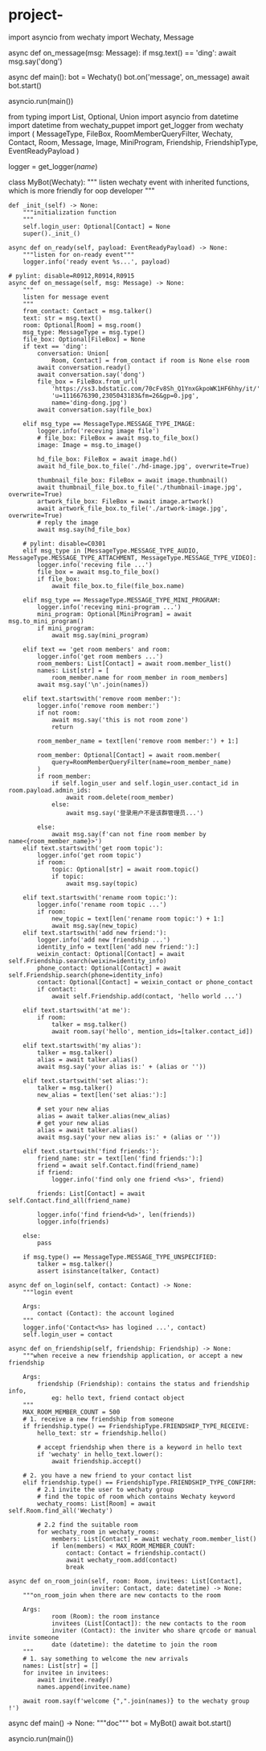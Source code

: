 # project-
import asyncio
from wechaty import Wechaty, Message

async def on_message(msg: Message):
    if msg.text() == 'ding':
        await msg.say('dong')
    
async def main():
    bot = Wechaty()
    bot.on('message', on_message)
    await bot.start()

asyncio.run(main())

from typing import List, Optional, Union
import asyncio
from datetime import datetime
from wechaty_puppet import get_logger
from wechaty import (
    MessageType,
    FileBox,
    RoomMemberQueryFilter,
    Wechaty,
    Contact,
    Room,
    Message,
    Image,
    MiniProgram,
    Friendship,
    FriendshipType,
    EventReadyPayload
)

logger = get_logger(_name_)


class MyBot(Wechaty):
    """
    listen wechaty event with inherited functions, which is more friendly for
    oop developer
    """

    def _init_(self) -> None:
        """initialization function
        """
        self.login_user: Optional[Contact] = None
        super()._init_()

    async def on_ready(self, payload: EventReadyPayload) -> None:
        """listen for on-ready event"""
        logger.info('ready event %s...', payload)

    # pylint: disable=R0912,R0914,R0915
    async def on_message(self, msg: Message) -> None:
        """
        listen for message event
        """
        from_contact: Contact = msg.talker()
        text: str = msg.text()
        room: Optional[Room] = msg.room()
        msg_type: MessageType = msg.type()
        file_box: Optional[FileBox] = None
        if text == 'ding':
            conversation: Union[
                Room, Contact] = from_contact if room is None else room
            await conversation.ready()
            await conversation.say('dong')
            file_box = FileBox.from_url(
                'https://ss3.bdstatic.com/70cFv8Sh_Q1YnxGkpoWK1HF6hhy/it/'
                'u=1116676390,2305043183&fm=26&gp=0.jpg',
                name='ding-dong.jpg')
            await conversation.say(file_box)

        elif msg_type == MessageType.MESSAGE_TYPE_IMAGE:
            logger.info('receving image file')
            # file_box: FileBox = await msg.to_file_box()
            image: Image = msg.to_image()

            hd_file_box: FileBox = await image.hd()
            await hd_file_box.to_file('./hd-image.jpg', overwrite=True)

            thumbnail_file_box: FileBox = await image.thumbnail()
            await thumbnail_file_box.to_file('./thumbnail-image.jpg', overwrite=True)
            artwork_file_box: FileBox = await image.artwork()
            await artwork_file_box.to_file('./artwork-image.jpg', overwrite=True)
            # reply the image
            await msg.say(hd_file_box)

        # pylint: disable=C0301
        elif msg_type in [MessageType.MESSAGE_TYPE_AUDIO, MessageType.MESSAGE_TYPE_ATTACHMENT, MessageType.MESSAGE_TYPE_VIDEO]:
            logger.info('receving file ...')
            file_box = await msg.to_file_box()
            if file_box:
                await file_box.to_file(file_box.name)

        elif msg_type == MessageType.MESSAGE_TYPE_MINI_PROGRAM:
            logger.info('receving mini-program ...')
            mini_program: Optional[MiniProgram] = await msg.to_mini_program()
            if mini_program:
                await msg.say(mini_program)

        elif text == 'get room members' and room:
            logger.info('get room members ...')
            room_members: List[Contact] = await room.member_list()
            names: List[str] = [
                room_member.name for room_member in room_members]
            await msg.say('\n'.join(names))

        elif text.startswith('remove room member:'):
            logger.info('remove room member:')
            if not room:
                await msg.say('this is not room zone')
                return

            room_member_name = text[len('remove room member:') + 1:]

            room_member: Optional[Contact] = await room.member(
                query=RoomMemberQueryFilter(name=room_member_name)
            )
            if room_member:
                if self.login_user and self.login_user.contact_id in room.payload.admin_ids:
                    await room.delete(room_member)
                else:
                    await msg.say('登录用户不是该群管理员...')

            else:
                await msg.say(f'can not fine room member by name<{room_member_name}>')
        elif text.startswith('get room topic'):
            logger.info('get room topic')
            if room:
                topic: Optional[str] = await room.topic()
                if topic:
                    await msg.say(topic)

        elif text.startswith('rename room topic:'):
            logger.info('rename room topic ...')
            if room:
                new_topic = text[len('rename room topic:') + 1:]
                await msg.say(new_topic)
        elif text.startswith('add new friend:'):
            logger.info('add new friendship ...')
            identity_info = text[len('add new friend:'):]
            weixin_contact: Optional[Contact] = await self.Friendship.search(weixin=identity_info)
            phone_contact: Optional[Contact] = await self.Friendship.search(phone=identity_info)
            contact: Optional[Contact] = weixin_contact or phone_contact
            if contact:
                await self.Friendship.add(contact, 'hello world ...')

        elif text.startswith('at me'):
            if room:
                talker = msg.talker()
                await room.say('hello', mention_ids=[talker.contact_id])

        elif text.startswith('my alias'):
            talker = msg.talker()
            alias = await talker.alias()
            await msg.say('your alias is:' + (alias or ''))

        elif text.startswith('set alias:'):
            talker = msg.talker()
            new_alias = text[len('set alias:'):]

            # set your new alias
            alias = await talker.alias(new_alias)
            # get your new alias
            alias = await talker.alias()
            await msg.say('your new alias is:' + (alias or ''))

        elif text.startswith('find friends:'):
            friend_name: str = text[len('find friends:'):]
            friend = await self.Contact.find(friend_name)
            if friend:
                logger.info('find only one friend <%s>', friend)

            friends: List[Contact] = await self.Contact.find_all(friend_name)

            logger.info('find friend<%d>', len(friends))
            logger.info(friends)

        else:
            pass

        if msg.type() == MessageType.MESSAGE_TYPE_UNSPECIFIED:
            talker = msg.talker()
            assert isinstance(talker, Contact)

    async def on_login(self, contact: Contact) -> None:
        """login event

        Args:
            contact (Contact): the account logined
        """
        logger.info('Contact<%s> has logined ...', contact)
        self.login_user = contact

    async def on_friendship(self, friendship: Friendship) -> None:
        """when receive a new friendship application, or accept a new friendship

        Args:
            friendship (Friendship): contains the status and friendship info,
                eg: hello text, friend contact object
        """
        MAX_ROOM_MEMBER_COUNT = 500
        # 1. receive a new friendship from someone
        if friendship.type() == FriendshipType.FRIENDSHIP_TYPE_RECEIVE:
            hello_text: str = friendship.hello()

            # accept friendship when there is a keyword in hello text
            if 'wechaty' in hello_text.lower():
                await friendship.accept()

        # 2. you have a new friend to your contact list
        elif friendship.type() == FriendshipType.FRIENDSHIP_TYPE_CONFIRM:
            # 2.1 invite the user to wechaty group
            # find the topic of room which contains Wechaty keyword
            wechaty_rooms: List[Room] = await self.Room.find_all('Wechaty')

            # 2.2 find the suitable room
            for wechaty_room in wechaty_rooms:
                members: List[Contact] = await wechaty_room.member_list()
                if len(members) < MAX_ROOM_MEMBER_COUNT:
                    contact: Contact = friendship.contact()
                    await wechaty_room.add(contact)
                    break

    async def on_room_join(self, room: Room, invitees: List[Contact],
                           inviter: Contact, date: datetime) -> None:
        """on_room_join when there are new contacts to the room

        Args:
                room (Room): the room instance
                invitees (List[Contact]): the new contacts to the room
                inviter (Contact): the inviter who share qrcode or manual invite someone
                date (datetime): the datetime to join the room
        """
        # 1. say something to welcome the new arrivals
        names: List[str] = []
        for invitee in invitees:
            await invitee.ready()
            names.append(invitee.name)

        await room.say(f'welcome {",".join(names)} to the wechaty group !')


async def main() -> None:
    """doc"""
    bot = MyBot()
    await bot.start()

asyncio.run(main())
